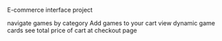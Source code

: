 E-commerce interface project

navigate games by category
Add games to your cart
view dynamic game cards
see total price of cart at checkout page
